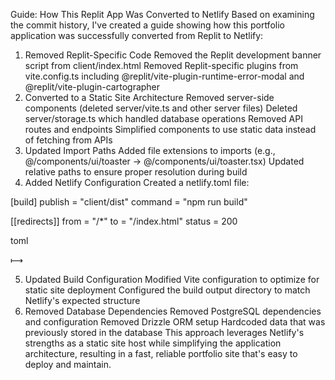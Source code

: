 Guide: How This Replit App Was Converted to Netlify
Based on examining the commit history, I've created a guide showing how this portfolio application was successfully converted from Replit to Netlify:

1. Removed Replit-Specific Code
Removed the Replit development banner script from client/index.html
Removed Replit-specific plugins from vite.config.ts including @replit/vite-plugin-runtime-error-modal and @replit/vite-plugin-cartographer
2. Converted to a Static Site Architecture
Removed server-side components (deleted server/vite.ts and other server files)
Deleted server/storage.ts which handled database operations
Removed API routes and endpoints
Simplified components to use static data instead of fetching from APIs
3. Updated Import Paths
Added file extensions to imports (e.g., @/components/ui/toaster → @/components/ui/toaster.tsx)
Updated relative paths to ensure proper resolution during build
4. Added Netlify Configuration
Created a netlify.toml file:

[build]
  publish = "client/dist"
  command = "npm run build"

[[redirects]]
  from = "/*"
  to = "/index.html"
  status = 200

toml

⟼

5. Updated Build Configuration
Modified Vite configuration to optimize for static site deployment
Configured the build output directory to match Netlify's expected structure
6. Removed Database Dependencies
Removed PostgreSQL dependencies and configuration
Removed Drizzle ORM setup
Hardcoded data that was previously stored in the database
This approach leverages Netlify's strengths as a static site host while simplifying the application architecture, resulting in a fast, reliable portfolio site that's easy to deploy and maintain.
